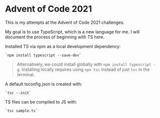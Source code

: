 # Advent of Code 2021

This is my attempts at the Advent of Code 2021 challenges.

My goal is to use TypeScript, which is a new language for me. I will document the process of beginning with TS here.

Installed TS via npm as a local development dependency:

    `npm install typescript --save-dev`

> Alternatively, we could install globally with `npm install typescript -g`.  Installing locally requires using `npx tsc` instead of just `tsc` in the terminal.

A default tsconfig.json is created with:

    `tsc --init`

TS files can be compiled to JS with:

    `tsc sample.ts`


